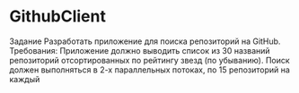 # GithubClient

Задание
Разработать приложение для поиска репозиторий на GitHub.
Требования:
Приложение должно выводить список из 30 названий репозиторий отсортированных по рейтингу звезд (по убыванию).
Поиск должен выполняться в 2-х параллельных потоках, по 15 репозиторий на каждый
